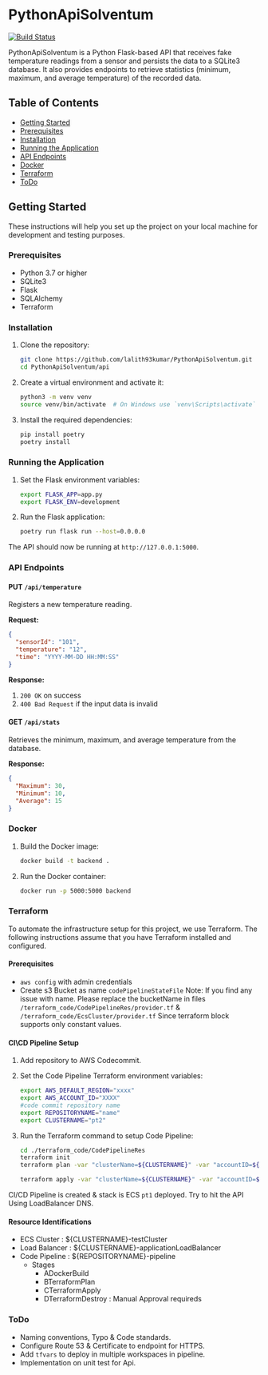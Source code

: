 # PythonApiSolventum

[![Build Status](https://img.shields.io/badge/build-passing-brightgreen.svg)](https://shields.io/)

PythonApiSolventum is a Python Flask-based API that receives fake temperature readings from a sensor and persists the data to a SQLite3 database. It also provides endpoints to retrieve statistics (minimum, maximum, and average temperature) of the recorded data.

## Table of Contents

- [Getting Started](#getting-started)
- [Prerequisites](#prerequisites)
- [Installation](#installation)
- [Running the Application](#running-the-application)
- [API Endpoints](#api-endpoints)
- [Docker](#docker)
- [Terraform](#terraform)
- [ToDo](#todo)

## Getting Started

These instructions will help you set up the project on your local machine for development and testing purposes.

### Prerequisites

- Python 3.7 or higher
- SQLite3
- Flask
- SQLAlchemy
- Terraform

### Installation

1. Clone the repository:
    ```bash
    git clone https://github.com/lalith93kumar/PythonApiSolventum.git
    cd PythonApiSolventum/api
    ```

2. Create a virtual environment and activate it:
    ```bash
    python3 -m venv venv
    source venv/bin/activate  # On Windows use `venv\Scripts\activate`
    ```

3. Install the required dependencies:
    ```bash
    pip install poetry
    poetry install
    ```

### Running the Application

1. Set the Flask environment variables:
    ```bash
    export FLASK_APP=app.py
    export FLASK_ENV=development
    ```

3. Run the Flask application:
    ```bash
    poetry run flask run --host=0.0.0.0
    ```

The API should now be running at `http://127.0.0.1:5000`.

### API Endpoints

#### PUT `/api/temperature`

Registers a new temperature reading.

**Request:**
```json
{
  "sensorId": "101",
  "temperature": "12",
  "time": "YYYY-MM-DD HH:MM:SS"
}
```
**Response:**

1. `200 OK` on success
3. `400 Bad Request` if the input data is invalid

#### GET `/api/stats`

Retrieves the minimum, maximum, and average temperature from the database.

**Response:**

```json
{
  "Maximum": 30,
  "Minimum": 10,
  "Average": 15
}
```

### Docker

1. Build the Docker image:
    ```bash
    docker build -t backend .
    ```

2. Run the Docker container:
    ```bash
    docker run -p 5000:5000 backend
    ```

### Terraform

To automate the infrastructure setup for this project, we use Terraform. The following instructions assume that you have Terraform installed and configured.

#### Prerequisites

- `aws config` with admin credentials
- Create s3 Bucket as name `codePipelineStateFile` 
    Note: If you find any issue with name. Please replace the bucketName in files `/terraform_code/CodePipelineRes/provider.tf` &  `/terraform_code/EcsCluster/provider.tf`
    Since terraform block supports only constant values.


#### CI\CD Pipeline Setup 

1. Add repository to AWS Codecommit.

2. Set the Code Pipeline Terraform environment variables:
    ```bash
    export AWS_DEFAULT_REGION="xxxx"
    export AWS_ACCOUNT_ID="XXXX"
    #code commit repository name
    export REPOSITORYNAME="name"
    export CLUSTERNAME="pt2"
    ```
3. Run the Terraform command to setup Code Pipeline:
    ```bash
    cd ./terraform_code/CodePipelineRes
    terraform init
    terraform plan -var "clusterName=${CLUSTERNAME}" -var "accountID=${AWS_ACCOUNT_ID}" -var "repositoryName=${REPOSITORYNAME}" -var "region=${AWS_DEFAULT_REGION}"
    
    terraform apply -var "clusterName=${CLUSTERNAME}" -var "accountID=${AWS_ACCOUNT_ID}" -var "repositoryName=${REPOSITORYNAME}" -var "region=${AWS_DEFAULT_REGION}"  --auto-approve
    ```

CI/CD Pipeline is created & stack is ECS `pt1` deployed. Try to hit the API Using LoadBalancer DNS.

#### Resource Identifications

- ECS Cluster : ${CLUSTERNAME}-testCluster
- Load Balancer : ${CLUSTERNAME}-applicationLoadBalancer
- Code Pipeline : ${REPOSITORYNAME}-pipeline
    - Stages
        - ADockerBuild
        - BTerraformPlan
        - CTerraformApply
        - DTerraformDestroy : Manual Approval requireds 

### ToDo

- Naming conventions, Typo & Code standards.
- Configure Route 53 & Certificate to endpoint for HTTPS.
- Add `tfvars` to deploy in multiple workspaces in pipeline.
- Implementation on unit test for Api. 
